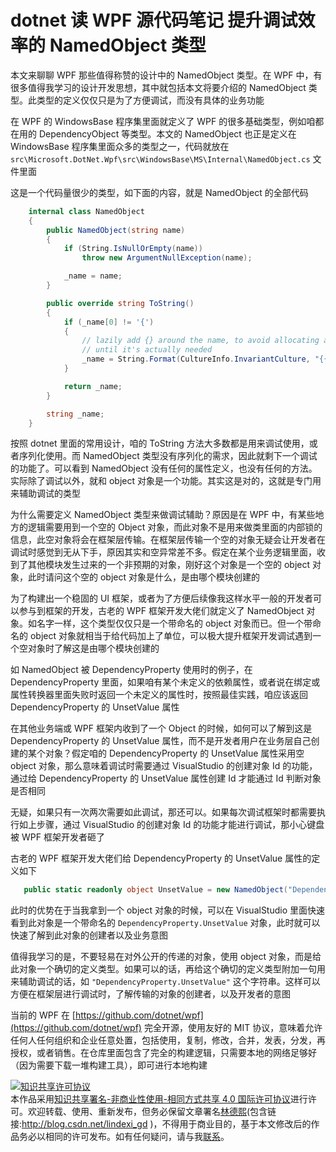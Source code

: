 # dotnet 读 WPF 源代码笔记 提升调试效率的 NamedObject 类型

本文来聊聊 WPF 那些值得称赞的设计中的 NamedObject 类型。在 WPF 中，有很多值得我学习的设计开发思想，其中就包括本文将要介绍的 NamedObject 类型。此类型的定义仅仅只是为了方便调试，而没有具体的业务功能

<!--more-->
<!-- CreateTime:2021/8/2 8:31:44 -->


<!-- 标签：WPF，WPF源代码 -->
<!-- 发布 -->

在 WPF 的 WindowsBase 程序集里面就定义了 WPF 的很多基础类型，例如咱都在用的 DependencyObject 等类型。本文的 NamedObject 也正是定义在 WindowsBase 程序集里面众多的类型之一，代码就放在 `src\Microsoft.DotNet.Wpf\src\WindowsBase\MS\Internal\NamedObject.cs` 文件里面

这是一个代码量很少的类型，如下面的内容，就是 NamedObject 的全部代码

```csharp
    internal class NamedObject
    {
        public NamedObject(string name)
        {
            if (String.IsNullOrEmpty(name))
                throw new ArgumentNullException(name);

            _name = name;
        }

        public override string ToString()
        {
            if (_name[0] != '{')
            {
                // lazily add {} around the name, to avoid allocating a string
                // until it's actually needed
                _name = String.Format(CultureInfo.InvariantCulture, "{{{0}}}", _name);
            }

            return _name;
        }

        string _name;
    }
```

按照 dotnet 里面的常用设计，咱的 ToString 方法大多数都是用来调试使用，或者序列化使用。而 NamedObject 类型没有序列化的需求，因此就剩下一个调试的功能了。可以看到 NamedObject 没有任何的属性定义，也没有任何的方法。实际除了调试以外，就和 object 对象是一个功能。其实这是对的，这就是专门用来辅助调试的类型

为什么需要定义 NamedObject 类型来做调试辅助？原因是在 WPF 中，有某些地方的逻辑需要用到一个空的 Object 对象，而此对象不是用来做类里面的内部锁的信息，此空对象将会在框架层传输。在框架层传输一个空的对象无疑会让开发者在调试时感觉到无从下手，原因其实和空异常差不多。假定在某个业务逻辑里面，收到了其他模块发生过来的一个非预期的对象，刚好这个对象是一个空的 object 对象，此时请问这个空的 object 对象是什么，是由哪个模块创建的

为了构建出一个稳固的 UI 框架，或者为了方便后续像我这样水平一般的开发者可以参与到框架的开发，古老的 WPF 框架开发大佬们就定义了 NamedObject 对象。如名字一样，这个类型仅仅只是一个带命名的 object 对象而已。但一个带命名的 object 对象就相当于给代码加上了单位，可以极大提升框架开发调试遇到一个空对象时了解这是由哪个模块创建的

如 NamedObject 被 DependencyProperty 使用时的例子，在 DependencyProperty 里面，如果咱有某个未定义的依赖属性，或者说在绑定或属性转换器里面失败时返回一个未定义的属性时，按照最佳实践，咱应该返回 DependencyProperty 的 UnsetValue 属性

在其他业务端或 WPF 框架内收到了一个 Object 的时候，如何可以了解到这是 DependencyProperty 的 UnsetValue 属性，而不是开发者用户在业务层自己创建的某个对象？假定咱的 DependencyProperty 的 UnsetValue 属性采用空 object 对象，那么意味着调试时需要通过 VisualStudio 的创建对象 Id 的功能，通过给 DependencyProperty 的 UnsetValue 属性创建 Id 才能通过 Id 判断对象是否相同

无疑，如果只有一次两次需要如此调试，那还可以。如果每次调试框架时都需要执行如上步骤，通过 VisualStudio 的创建对象 Id 的功能才能进行调试，那小心键盘被 WPF 框架开发者砸了

古老的 WPF 框架开发大佬们给 DependencyProperty 的 UnsetValue 属性的定义如下

```csharp
   public static readonly object UnsetValue = new NamedObject("DependencyProperty.UnsetValue");
```

此时的优势在于当我拿到一个 object 对象的时候，可以在 VisualStudio 里面快速看到此对象是一个带命名的 `DependencyProperty.UnsetValue` 对象，此时就可以快速了解到此对象的创建者以及业务意图

值得我学习的是，不要轻易在对外公开的传递的对象，使用 object 对象，而是给此对象一个确切的定义类型。如果可以的话，再给这个确切的定义类型附加一句用来辅助调试的话，如 `"DependencyProperty.UnsetValue"` 这个字符串。这样可以方便在框架层进行调试时，了解传输的对象的创建者，以及开发者的意图

当前的 WPF 在 [https://github.com/dotnet/wpf](https://github.com/dotnet/wpf) 完全开源，使用友好的 MIT 协议，意味着允许任何人任何组织和企业任意处置，包括使用，复制，修改，合并，发表，分发，再授权，或者销售。在仓库里面包含了完全的构建逻辑，只需要本地的网络足够好（因为需要下载一堆构建工具），即可进行本地构建

<a rel="license" href="http://creativecommons.org/licenses/by-nc-sa/4.0/"><img alt="知识共享许可协议" style="border-width:0" src="https://licensebuttons.net/l/by-nc-sa/4.0/88x31.png" /></a><br />本作品采用<a rel="license" href="http://creativecommons.org/licenses/by-nc-sa/4.0/">知识共享署名-非商业性使用-相同方式共享 4.0 国际许可协议</a>进行许可。欢迎转载、使用、重新发布，但务必保留文章署名[林德熙](http://blog.csdn.net/lindexi_gd)(包含链接:http://blog.csdn.net/lindexi_gd )，不得用于商业目的，基于本文修改后的作品务必以相同的许可发布。如有任何疑问，请与我[联系](mailto:lindexi_gd@163.com)。
